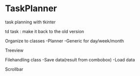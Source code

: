 # TaskPlanner
 task planning with tkinter

td task : 
make it back to the old version 

Organize to classes 
-Planner 
-Generic for day/week/month

Treeview

Filehandling class 
-Save data(result from combobox)
-Load data

Scrollbar